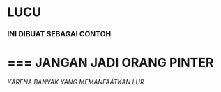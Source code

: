 # LUCU
### INI DIBUAT SEBAGAI CONTOH
=== JANGAN JADI ORANG PINTER
==
*KARENA BANYAK YANG MEMANFAATKAN LUR* 